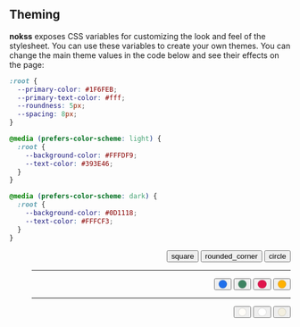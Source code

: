 <section id="theming">

# Theming

**nokss** exposes CSS variables for customizing the look and feel of the stylesheet. You can use these variables to create your own themes. You can change the main theme values in the code below and see their effects on the page:

```css
:root {
  --primary-color: #1F6FEB;
  --primary-text-color: #fff;
  --roundness: 5px;
  --spacing: 8px;
}

@media (prefers-color-scheme: light) {
  :root {
    --background-color: #FFFDF9;
    --text-color: #393E46;
  }
}

@media (prefers-color-scheme: dark) {
  :root {
    --background-color: #0D1118;
    --text-color: #FFFCF3;
  }
}
```

<style>
.color-mark {
  display: inline-block;
  width: 1em;
  height: 1em;
  border-radius: 50%;
  border: 1px solid rgba(128, 128, 128, .25);
  filter: brightness(calc(1/var(--button-secondary-brightness)));
}

:is(:active, [aria-selected="true"])>.color-mark {
  filter: brightness(1);
}

@media (prefers-color-scheme: light) {
  .color-mark.dark {
    display: none;
  }
}

@media (prefers-color-scheme: dark) {
  .color-mark.light {
    display: none;
  }
}
</style>

<menu role="toolbar" align="right">
  <menu role="radiogroup" data-key="--roundness">
    <button class="material-symbols-outlined" value="0px">square</button>
    <button class="material-icons" value="5px">rounded_corner</button>
    <button class="material-symbols-outlined" value="16px">circle</button>
  </menu>
  <hr/>
  <menu role="radiogroup" data-key="--primary-color,--primary-text-color">
    <button value="#1F6FEB,#fff"><span class="color-mark" style="background: #1F6FEB"></span></button>
    <button value="#3D8361,#fff"><span class="color-mark" style="background: #3D8361"></span></button>
    <button value="#E0144C,#ff"><span class="color-mark" style="background: #E0144C"></span></button>
    <button value="#FFB100,#000"><span class="color-mark" style="background: #FFB100"></span></button>
  </menu>
  <hr/>
  <menu role="radiogroup" data-key="light:--background-color,light:--text-color,dark:--background-color,dark:--text-color,dark:--button-secondary-brightness,dark:--button-secondary-border-brightness,light:--button-secondary-brightness,light:--button-secondary-border-brightness">
    <button value="#FFFDF9,#393E46,#0D1118,#FFFCF3">
      <span class="color-mark light" style="background: #FFFDF9"></span>
      <span class="color-mark dark" style="background: #0D1118"></span>
    </button>
    <button value="#fff,#000,#080808,#fff">
      <span class="color-mark light" style="background: #fff"></span>
      <span class="color-mark dark" style="background: #080808"></span>
    </button>
    <button value="#F3EFE0,#222222,#222222,#F3EFE0,1.5,1,0.9,1">
      <span class="color-mark light" style="background: #F3EFE0"></span>
      <span class="color-mark dark" style="background: #222222"></span>
    </button>
  </menu>
</menu>

<style id="target">
</style>

<script type="module" defer>
  import hljs from 'https://cdnjs.cloudflare.com/ajax/libs/highlight.js/11.7.0/es/highlight.min.js'
  import { html } from 'https://esm.sh/rehtm'

  const parent = document.querySelector('#theming')
  const code = parent.querySelector('code')
  const style = parent.querySelector('style#target')

  const constructed = { all: {}, light: {}, dark: {} }

  const adopt = () => {
    style.innerHTML = code.textContent
    for (const wrap of style.sheet.cssRules) {
      const dark = wrap.conditionText === '(prefers-color-scheme: dark)'
      const light = wrap.conditionText === '(prefers-color-scheme: light)'
      const rule = (dark || light) ? wrap.cssRules[0] : wrap
      const target = dark ? constructed.dark : light ? constructed.light : constructed.all
      if (rule.styleMap) {
        for (const prop of rule.style) {
          target[prop] = rule.styleMap.get(prop)[0].trim()
        }
      } else if (rule.style.cssText) {
        rule.style.cssText.split(';').forEach(def => {
          const [prop, value] = def.split(':')
          if (prop && value) {
            target[prop.trim()] = value.trim()
          }
        })
      }
    }
  }

  const apply = () => {
    style.textContent = `:root {
${Object.entries(constructed.all).map(([prop, value]) => `  ${prop}: ${value};`).join('\n')}
}

@media (prefers-color-scheme: light) {
  :root {
${Object.entries(constructed.light).map(([prop, value]) => `    ${prop}: ${value};`).join('\n')}
  }
}

@media (prefers-color-scheme: dark) {
  :root {
${Object.entries(constructed.dark).map(([prop, value]) => `    ${prop}: ${value};`).join('\n')}
  }
}`

    code.innerHTML = hljs.highlight(style.textContent, { language: 'css' }).value
  }

  code.setAttribute('contenteditable', true)
  code.addEventListener('input', adopt)

  const menu = parent.querySelector('pre>menu')
  const backup = code.textContent
  menu.setAttribute('aria-orientation', 'vertical')
  menu.appendChild(html`<button class=material-icons onclick=${() => {
    code.innerHTML = hljs.highlight(backup, { language: 'css' }).value
    style.innerHTML = backup
    parent.querySelectorAll('[role="radiogroup"] button[aria-selected="true"]').forEach(btn => btn.setAttribute('aria-selected', false))
    adopt()
  }}>restore</button>`)

  parent.querySelectorAll('[role="radiogroup"]').forEach(group => {
    group.querySelectorAll('button').forEach(btn => btn.addEventListener('click', () => {
      const keys = (btn.dataset.key ?? group.dataset.key).split(',')
      const values = btn.value.split(',')
      keys.forEach((key, index) => {
        const split = key.split(':')
        const prop = split.length > 1 ? split[1] : split[0]
        const target = split.length > 1 ? constructed[split[0]] : constructed.all

        if (values[index]) {
          target[prop] = values[index]
        } else {
          delete target[prop]
        }
      })

      apply()
    }))
  })

  adopt()
</script>

</section>